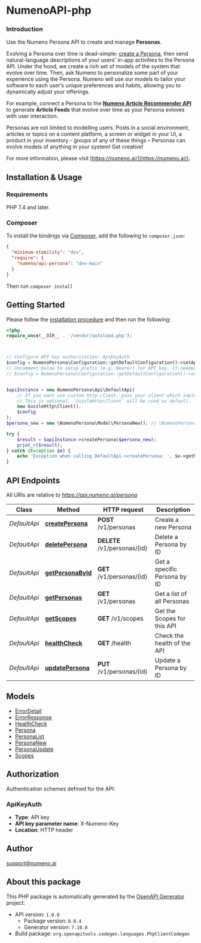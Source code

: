 # NumenoAPI-php

### Introduction

Use the Numeno Persona API to create and manage **Personas**.

Evolving a Persona over time is dead-simple: [create a Persona](docs/Api/DefaultApi#createpersona), then send natural-language descriptions of your users’ in-app activities to the Persona API. Under the hood, we create a rich set of models of the system that evolve over time. Then, ask Numeno to personalize some part of your experience using the Persona. Numeno will use our models to tailor your software to each user’s unique preferences and habits, allowing you to dynamically adjust your offerings.

For example, connect a Persona to the **[Numeno Article Recommender API](https://numeno.ai/wp-content/uploads/docs/artrec/numeno-article-recommender-api)** to generate **Article Feeds** that evolve over time as your Persona evloves with user interaction.

Personas are not limited to modelling users. Posts in a social environment, articles or topics on a content platform, a screen or widget in your UI, a product in your inventory - groups of any of these things – Personas can evolve models of anything in your system! Get creative!

For more information, please visit [https://numeno.ai/](https://numeno.ai/).

## Installation & Usage

### Requirements

PHP 7.4 and later.

### Composer

To install the bindings via [Composer](https://getcomposer.org/), add the following to `composer.json`:

```json
{
  "minimum-stability": "dev",
  "require": {
    "numeno/api-persona": "dev-main"
  }
}
```

Then run `composer install`

## Getting Started

Please follow the [installation procedure](#installation--usage) and then run the following:

```php
<?php
require_once(__DIR__ . '/vendor/autoload.php');



// Configure API key authorization: ApiKeyAuth
$config = NumenoPersona\Configuration::getDefaultConfiguration()->setApiKey('X-Numeno-Key', 'YOUR_API_KEY');
// Uncomment below to setup prefix (e.g. Bearer) for API key, if needed
// $config = NumenoPersona\Configuration::getDefaultConfiguration()->setApiKeyPrefix('X-Numeno-Key', 'Bearer');


$apiInstance = new NumenoPersona\Api\DefaultApi(
    // If you want use custom http client, pass your client which implements `GuzzleHttp\ClientInterface`.
    // This is optional, `GuzzleHttp\Client` will be used as default.
    new GuzzleHttp\Client(),
    $config
);
$persona_new = new \NumenoPersona\Model\PersonaNew(); // \NumenoPersona\Model\PersonaNew

try {
    $result = $apiInstance->createPersona($persona_new);
    print_r($result);
} catch (Exception $e) {
    echo 'Exception when calling DefaultApi->createPersona: ', $e->getMessage(), PHP_EOL;
}

```

## API Endpoints

All URIs are relative to *https://api.numeno.ai/persona*

| Class        | Method                                                      | HTTP request                 | Description                  |
| ------------ | ----------------------------------------------------------- | ---------------------------- | ---------------------------- |
| _DefaultApi_ | [**createPersona**](docs/Api/DefaultApi.md#createpersona)   | **POST** /v1/personas        | Create a new Persona         |
| _DefaultApi_ | [**deletePersona**](docs/Api/DefaultApi.md#deletepersona)   | **DELETE** /v1/personas/{id} | Delete a Persona by ID       |
| _DefaultApi_ | [**getPersonaById**](docs/Api/DefaultApi.md#getpersonabyid) | **GET** /v1/personas/{id}    | Get a specific Persona by ID |
| _DefaultApi_ | [**getPersonas**](docs/Api/DefaultApi.md#getpersonas)       | **GET** /v1/personas         | Get a list of all Personas   |
| _DefaultApi_ | [**getScopes**](docs/Api/DefaultApi.md#getscopes)           | **GET** /v1/scopes           | Get the Scopes for this API  |
| _DefaultApi_ | [**healthCheck**](docs/Api/DefaultApi.md#healthcheck)       | **GET** /health              | Check the health of the API  |
| _DefaultApi_ | [**updatePersona**](docs/Api/DefaultApi.md#updatepersona)   | **PUT** /v1/personas/{id}    | Update a Persona by ID       |

## Models

- [ErrorDetail](docs/Model/ErrorDetail.md)
- [ErrorResponse](docs/Model/ErrorResponse.md)
- [HealthCheck](docs/Model/HealthCheck.md)
- [Persona](docs/Model/Persona.md)
- [PersonaList](docs/Model/PersonaList.md)
- [PersonaNew](docs/Model/PersonaNew.md)
- [PersonaUpdate](docs/Model/PersonaUpdate.md)
- [Scopes](docs/Model/Scopes.md)

## Authorization

Authentication schemes defined for the API:

### ApiKeyAuth

- **Type**: API key
- **API key parameter name**: X-Numeno-Key
- **Location**: HTTP header

## Author

support@numeno.ai

## About this package

This PHP package is automatically generated by the [OpenAPI Generator](https://openapi-generator.tech) project:

- API version: `1.0.0`
  - Package version: `0.0.4`
  - Generator version: `7.10.0`
- Build package: `org.openapitools.codegen.languages.PhpClientCodegen`
